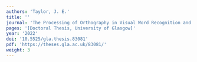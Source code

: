 ```yaml
---
authors: 'Taylor, J. E.'
title: ''
journal: 'The Processing of Orthography in Visual Word Recognition and its Sensitivity to Top-Down Modulation [PhD]'
pages: '[Doctoral Thesis, University of Glasgow]'
year: '2022'
doi: '10.5525/gla.thesis.83081'
pdf: 'https://theses.gla.ac.uk/83081/'
weight: 3
---
```


